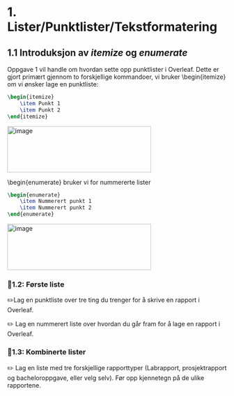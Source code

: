 # 1. Lister/Punktlister/Tekstformatering

## 1.1 Introduksjon av *itemize* og *enumerate*

Oppgave 1 vil handle om hvordan sette opp punktlister i Overleaf. Dette er gjort primært gjennom to forskjellige kommandoer, vi bruker \begin{itemize} om vi ønsker lage en punktliste:

```latex
\begin{itemize}
	\item Punkt 1
	\item Punkt 2
\end{itemize}
```
<img width="330" height="106" alt="image" src="https://github.com/user-attachments/assets/85666be5-51f3-4ff9-8546-f576397fb076" />


\begin{enumerate} bruker vi for nummererte lister
```latex
\begin{enumerate}
	\item Nummerert punkt 1
	\item Nummerert punkt 2
\end{enumerate}	
```
<img width="330" height="106" alt="image" src="https://github.com/user-attachments/assets/8417021f-e3b6-44e9-b272-284fd0226bdf" />


### 🌱1.2: Første liste

✏️Lag en punktliste over tre ting du trenger for å skrive en rapport i Overleaf.

✏️ Lag en nummerert liste over hvordan du går fram for å lage en rapport i Overleaf.

### 🌳1.3: Kombinerte lister

✏️ Lag en liste med tre forskjellige rapporttyper (Labrapport, prosjektrapport og bacheloroppgave, eller velg selv). Før opp kjennetegn på de ulike rapportene.



